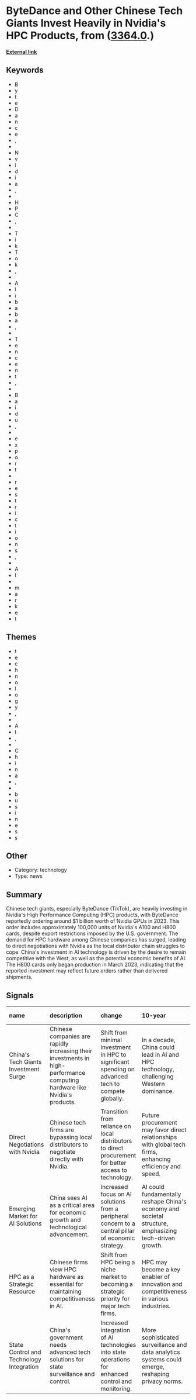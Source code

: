 # __ByteDance and Other Chinese Tech Giants Invest Heavily in Nvidia's HPC Products__, from ([3364.0](https://kghosh.substack.com/p/3364.0).)

__[External link](https://www.tomshardware.com/news/chinas-bytedance-has-gobbled-up-dollar1-billion-of-nvidia-gpus-for-ai-this-year?utm_source=substack&utm_medium=email)__



## Keywords

* B
* y
* t
* e
* D
* a
* n
* c
* e
* ,
*  
* N
* v
* i
* d
* i
* a
* ,
*  
* H
* P
* C
* ,
*  
* T
* i
* k
* T
* o
* k
* ,
*  
* A
* l
* i
* b
* a
* b
* a
* ,
*  
* T
* e
* n
* c
* e
* n
* t
* ,
*  
* B
* a
* i
* d
* u
* ,
*  
* e
* x
* p
* o
* r
* t
*  
* r
* e
* s
* t
* r
* i
* c
* t
* i
* o
* n
* s
* ,
*  
* A
* I
*  
* m
* a
* r
* k
* e
* t

## Themes

* t
* e
* c
* h
* n
* o
* l
* o
* g
* y
* ,
*  
* A
* I
* ,
*  
* C
* h
* i
* n
* a
* ,
*  
* b
* u
* s
* i
* n
* e
* s
* s

## Other

* Category: technology
* Type: news

## Summary

Chinese tech giants, especially ByteDance (TikTok), are heavily investing in Nvidia's High Performance Computing (HPC) products, with ByteDance reportedly ordering around $1 billion worth of Nvidia GPUs in 2023. This order includes approximately 100,000 units of Nvidia's A100 and H800 cards, despite export restrictions imposed by the U.S. government. The demand for HPC hardware among Chinese companies has surged, leading to direct negotiations with Nvidia as the local distributor chain struggles to cope. China's investment in AI technology is driven by the desire to remain competitive with the West, as well as the potential economic benefits of AI. The H800 cards only began production in March 2023, indicating that the reported investment may reflect future orders rather than delivered shipments.

## Signals

| name                                     | description                                                                                                               | change                                                                                                | 10-year                                                                                                   | driving-force                                                                        |   relevancy |
|:-----------------------------------------|:--------------------------------------------------------------------------------------------------------------------------|:------------------------------------------------------------------------------------------------------|:----------------------------------------------------------------------------------------------------------|:-------------------------------------------------------------------------------------|------------:|
| China's Tech Giants Investment Surge     | Chinese companies are rapidly increasing their investments in high-performance computing hardware like Nvidia's products. | Shift from minimal investment in HPC to significant spending on advanced tech to compete globally.    | In a decade, China could lead in AI and HPC technology, challenging Western dominance.                    | Motivation to not fall behind the West in AI capabilities and economic potential.    |           4 |
| Direct Negotiations with Nvidia          | Chinese tech firms are bypassing local distributors to negotiate directly with Nvidia.                                    | Transition from reliance on local distributors to direct procurement for better access to technology. | Future procurement may favor direct relationships with global tech firms, enhancing efficiency and speed. | Desire for timely access to cutting-edge technology amidst export restrictions.      |           5 |
| Emerging Market for AI Solutions         | China sees AI as a critical area for economic growth and technological advancement.                                       | Increased focus on AI solutions from a peripheral concern to a central pillar of economic strategy.   | AI could fundamentally reshape China's economy and societal structure, emphasizing tech-driven growth.    | Recognition of AI's potential to contribute $4.4 trillion to the global economy.     |           5 |
| HPC as a Strategic Resource              | Chinese firms view HPC hardware as essential for maintaining competitiveness in AI.                                       | Shift from HPC being a niche market to becoming a strategic priority for major tech firms.            | HPC may become a key enabler of innovation and competitiveness in various industries.                     | Urgency to secure advanced computing resources for AI development and state control. |           4 |
| State Control and Technology Integration | China's government needs advanced tech solutions for state surveillance and control.                                      | Increased integration of AI technologies into state operations for enhanced control and monitoring.   | More sophisticated surveillance and data analytics systems could emerge, reshaping privacy norms.         | Political need for advanced technologies to support state functions and security.    |           4 |